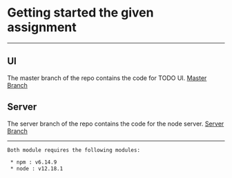 # Getting started the given assignment

------------

## UI

The master branch of the repo contains the code for TODO UI.
[Master Branch](https://github.com/megha201095/todo-app/tree/master)

## Server

The server branch of the repo contains the code for the node server.
[Server Branch](https://github.com/megha201095/todo-app/tree/server)

------------

```bash
Both module requires the following modules:

 * npm : v6.14.9 
 * node : v12.18.1
```
